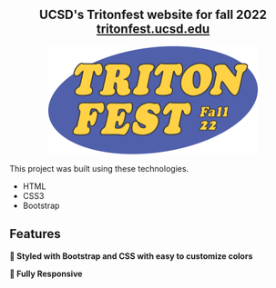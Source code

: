 <h2 align="center">
  UCSD's Tritonfest website for fall 2022<br/>
  <a href="https://tritonfest.ucsd.edu/" target="_blank">tritonfest.ucsd.edu</a>
</h2>

<p align="center">
  <img width="368" height="190" src="https://raw.githubusercontent.com/austinhuynh/tritonfest-fall22/main/assets/images/triton-fest-header.svg">
</p>

This project was built using these technologies.

- HTML
- CSS3
- Bootstrap

## Features

**🎨 Styled with Bootstrap and CSS with easy to customize colors**

**📱 Fully Responsive**
